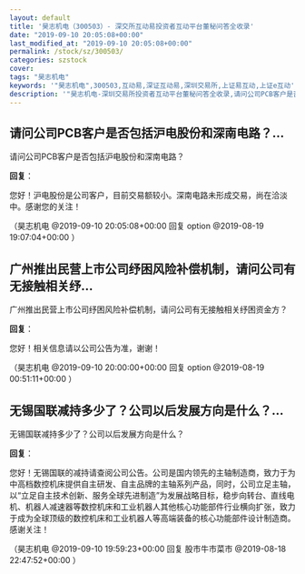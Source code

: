 ```yaml
---
layout: default
title: '昊志机电（300503）- 深交所互动易投资者互动平台董秘问答全收录'
date: "2019-09-10 20:05:08+00:00"
last_modified_at: "2019-09-10 20:05:08+00:00"
permalink: /stock/sz/300503/
categories: szstock
cover: 
tags: "昊志机电"
keywords: '"昊志机电",300503,互动易,深证互动易,深圳交易所,上证易互动,上证e互动'
description: '"昊志机电-深圳交易所投资者互动平台董秘问答全收录,请问公司PCB客户是否包括沪电股份和深南电路？"'
---
```


## 请问公司PCB客户是否包括沪电股份和深南电路？...

请问公司PCB客户是否包括沪电股份和深南电路？

**回复**：

您好！沪电股份是公司客户，目前交易额较小。深南电路未形成交易，尚在洽淡中。感谢您的关注！ 

（昊志机电  @2019-09-10 20:05:08+00:00 回复 option  @2019-08-19 19:07:04+00:00 ）

## 广州推出民营上市公司纾困风险补偿机制，请问公司有无接触相关纾...

广州推出民营上市公司纾困风险补偿机制，请问公司有无接触相关纾困资金方？

**回复**：

您好！相关信息请以公司公告为准，谢谢！ 

（昊志机电  @2019-09-10 20:00:00+00:00 回复 option  @2019-08-19 00:51:11+00:00 ）

## 无锡国联减持多少了？公司以后发展方向是什么？...

无锡国联减持多少了？公司以后发展方向是什么？

**回复**：

您好！无锡国联的减持请查阅公司公告。公司是国内领先的主轴制造商，致力于为中高档数控机床提供自主研发、自主品牌的主轴系列产品，同时，公司立足主轴，以“立足自主技术创新、服务全球先进制造”为发展战略目标，稳步向转台、直线电机、机器人减速器等数控机床和工业机器人其他核心功能部件行业横向扩张，致力于成为全球顶级的数控机床和工业机器人等高端装备的核心功能部件设计制造商。感谢关注！ 

（昊志机电  @2019-09-10 19:59:23+00:00 回复 股市牛市菜市  @2019-08-18 22:47:52+00:00 ）

